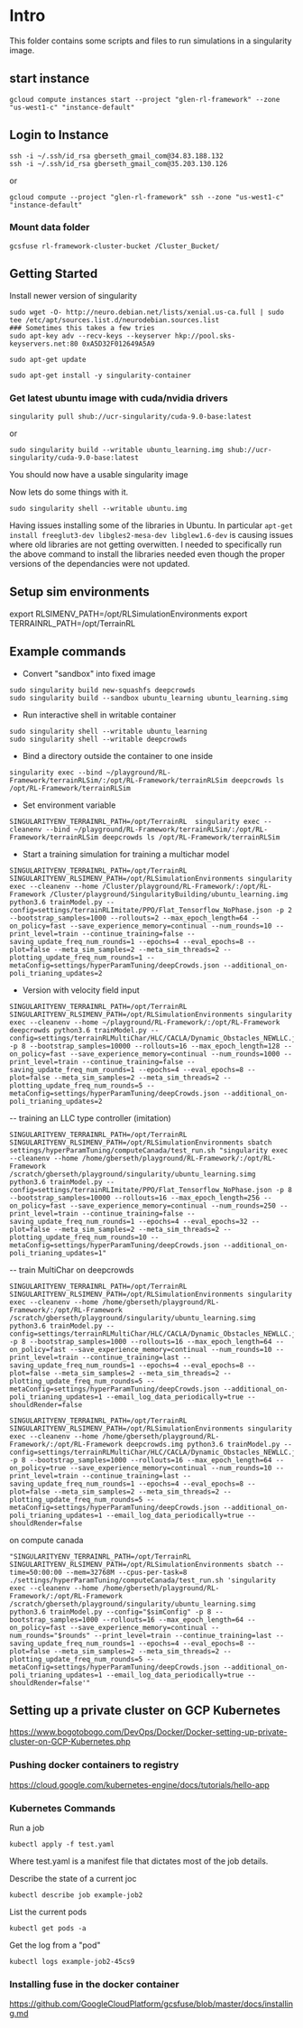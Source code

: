 
# Intro

This folder contains some scripts and files to run simulations in a singularity image.

## start instance

```
gcloud compute instances start --project "glen-rl-framework" --zone "us-west1-c" "instance-default"
```

## Login to Instance
```
ssh -i ~/.ssh/id_rsa gberseth_gmail_com@34.83.188.132
ssh -i ~/.ssh/id_rsa gberseth_gmail_com@35.203.130.126
```
or
```
gcloud compute --project "glen-rl-framework" ssh --zone "us-west1-c" "instance-default"
```

### Mount data folder
```
gcsfuse rl-framework-cluster-bucket /Cluster_Bucket/
```

## Getting Started


Install newer version of singularity
```
sudo wget -O- http://neuro.debian.net/lists/xenial.us-ca.full | sudo tee /etc/apt/sources.list.d/neurodebian.sources.list
### Sometimes this takes a few tries
sudo apt-key adv --recv-keys --keyserver hkp://pool.sks-keyservers.net:80 0xA5D32F012649A5A9

sudo apt-get update

sudo apt-get install -y singularity-container
```


### Get latest ubuntu image with cuda/nvidia drivers
```
singularity pull shub://ucr-singularity/cuda-9.0-base:latest
```
or
```
sudo singularity build --writable ubuntu_learning.img shub://ucr-singularity/cuda-9.0-base:latest
```

You should now have a usable singularity image

Now lets do some things with it.

```
sudo singularity shell --writable ubuntu.img
```

Having issues installing some of the libraries in Ubuntu. 
In particular ```apt-get install freeglut3-dev libgles2-mesa-dev libglew1.6-dev``` is causing issues where old libraries are not getting overwitten.
I needed to specifically run the above command to install the libraries needed even though the proper versions of the dependancies were not updated.
 
 
## Setup sim environments

export RLSIMENV_PATH=/opt/RLSimulationEnvironments
export TERRAINRL_PATH=/opt/TerrainRL

## Example commands

- Convert "sandbox" into fixed image
```
sudo singularity build new-squashfs deepcrowds
sudo singularity build --sandbox ubuntu_learning ubuntu_learning.simg
```

- Run interactive shell in writable container
```
sudo singularity shell --writable ubuntu_learning
sudo singularity shell --writable deepcrowds
```
- Bind a directory outside the container to one inside
```
singularity exec --bind ~/playground/RL-Framework/terrainRLSim/:/opt/RL-Framework/terrainRLSim deepcrowds ls /opt/RL-Framework/terrainRLSim
```
- Set environment variable
```
SINGULARITYENV_TERRAINRL_PATH=/opt/TerrainRL  singularity exec --cleanenv --bind ~/playground/RL-Framework/terrainRLSim/:/opt/RL-Framework/terrainRLSim deepcrowds ls /opt/RL-Framework/terrainRLSim
```

- Start a training simulation for training a multichar model
```
SINGULARITYENV_TERRAINRL_PATH=/opt/TerrainRL SINGULARITYENV_RLSIMENV_PATH=/opt/RLSimulationEnvironments singularity exec --cleanenv --home /Cluster/playground/RL-Framework/:/opt/RL-Framework /Cluster/playground/SingularityBuilding/ubuntu_learning.img python3.6 trainModel.py --config=settings/terrainRLImitate/PPO/Flat_Tensorflow_NoPhase.json -p 2 --bootstrap_samples=1000 --rollouts=2 --max_epoch_length=64 --on_policy=fast --save_experience_memory=continual --num_rounds=10 --print_level=train --continue_training=false --saving_update_freq_num_rounds=1 --epochs=4 --eval_epochs=8 --plot=false --meta_sim_samples=2 --meta_sim_threads=2 --plotting_update_freq_num_rounds=1 --metaConfig=settings/hyperParamTuning/deepCrowds.json --additional_on-poli_trianing_updates=2 
```

- Version with velocity field input
```
SINGULARITYENV_TERRAINRL_PATH=/opt/TerrainRL SINGULARITYENV_RLSIMENV_PATH=/opt/RLSimulationEnvironments singularity exec --cleanenv --home ~/playground/RL-Framework/:/opt/RL-Framework deepcrowds python3.6 trainModel.py --config=settings/terrainRLMultiChar/HLC/CACLA/Dynamic_Obstacles_NEWLLC.json -p 8 --bootstrap_samples=10000 --rollouts=16 --max_epoch_length=128 --on_policy=fast --save_experience_memory=continual --num_rounds=1000 --print_level=train --continue_training=false --saving_update_freq_num_rounds=1 --epochs=4 --eval_epochs=8 --plot=false --meta_sim_samples=2 --meta_sim_threads=2 --plotting_update_freq_num_rounds=5 --metaConfig=settings/hyperParamTuning/deepCrowds.json --additional_on-poli_trianing_updates=2
```
-- training an LLC type controller (imitation)

```
SINGULARITYENV_TERRAINRL_PATH=/opt/TerrainRL SINGULARITYENV_RLSIMENV_PATH=/opt/RLSimulationEnvironments sbatch settings/hyperParamTuning/computeCanada/test_run.sh "singularity exec --cleanenv --home /home/gberseth/playground/RL-Framework/:/opt/RL-Framework /scratch/gberseth/playground/singularity/ubuntu_learning.simg python3.6 trainModel.py --config=settings/terrainRLImitate/PPO/Flat_Tensorflow_NoPhase.json -p 8 --bootstrap_samples=10000 --rollouts=16 --max_epoch_length=256 --on_policy=fast --save_experience_memory=continual --num_rounds=250 --print_level=train --continue_training=false --saving_update_freq_num_rounds=1 --epochs=4 --eval_epochs=32 --plot=false --meta_sim_samples=2 --meta_sim_threads=2 --plotting_update_freq_num_rounds=10 --metaConfig=settings/hyperParamTuning/deepCrowds.json --additional_on-poli_trianing_updates=1"
```

-- train MultiChar on deepcrowds

```
SINGULARITYENV_TERRAINRL_PATH=/opt/TerrainRL SINGULARITYENV_RLSIMENV_PATH=/opt/RLSimulationEnvironments singularity exec --cleanenv --home /home/gberseth/playground/RL-Framework/:/opt/RL-Framework /scratch/gberseth/playground/singularity/ubuntu_learning.simg python3.6 trainModel.py --config=settings/terrainRLMultiChar/HLC/CACLA/Dynamic_Obstacles_NEWLLC.json -p 8 --bootstrap_samples=1000 --rollouts=16 --max_epoch_length=64 --on_policy=fast --save_experience_memory=continual --num_rounds=10 --print_level=train --continue_training=last --saving_update_freq_num_rounds=1 --epochs=4 --eval_epochs=8 --plot=false --meta_sim_samples=2 --meta_sim_threads=2 --plotting_update_freq_num_rounds=5 --metaConfig=settings/hyperParamTuning/deepCrowds.json --additional_on-poli_trianing_updates=1 --email_log_data_periodically=true --shouldRender=false

SINGULARITYENV_TERRAINRL_PATH=/opt/TerrainRL SINGULARITYENV_RLSIMENV_PATH=/opt/RLSimulationEnvironments singularity exec --cleanenv --home /home/gberseth/playground/RL-Framework/:/opt/RL-Framework deepcrowds.img python3.6 trainModel.py --config=settings/terrainRLMultiChar/HLC/CACLA/Dynamic_Obstacles_NEWLLC.json -p 8 --bootstrap_samples=1000 --rollouts=16 --max_epoch_length=64 --on_policy=true --save_experience_memory=continual --num_rounds=10 --print_level=train --continue_training=last --saving_update_freq_num_rounds=1 --epochs=4 --eval_epochs=8 --plot=false --meta_sim_samples=2 --meta_sim_threads=2 --plotting_update_freq_num_rounds=5 --metaConfig=settings/hyperParamTuning/deepCrowds.json --additional_on-poli_trianing_updates=1 --email_log_data_periodically=true --shouldRender=false
```
on compute canada
```
"SINGULARITYENV_TERRAINRL_PATH=/opt/TerrainRL SINGULARITYENV_RLSIMENV_PATH=/opt/RLSimulationEnvironments sbatch --time=50:00:00 --mem=32768M --cpus-per-task=8 ./settings/hyperParamTuning/computeCanada/test_run.sh 'singularity exec --cleanenv --home /home/gberseth/playground/RL-Framework/:/opt/RL-Framework /scratch/gberseth/playground/singularity/ubuntu_learning.simg python3.6 trainModel.py --config="$simConfig" -p 8 --bootstrap_samples=1000 --rollouts=16 --max_epoch_length=64 --on_policy=fast --save_experience_memory=continual --num_rounds="$rounds" --print_level=train --continue_training=last --saving_update_freq_num_rounds=1 --epochs=4 --eval_epochs=8 --plot=false --meta_sim_samples=2 --meta_sim_threads=2 --plotting_update_freq_num_rounds=5 --metaConfig=settings/hyperParamTuning/deepCrowds.json --additional_on-poli_trianing_updates=1 --email_log_data_periodically=true --shouldRender=false'"
```


## Setting up a private cluster on GCP Kubernetes

https://www.bogotobogo.com/DevOps/Docker/Docker-setting-up-private-cluster-on-GCP-Kubernetes.php


### Pushing docker containers to registry

https://cloud.google.com/kubernetes-engine/docs/tutorials/hello-app


### Kubernetes Commands

Run a job
```
kubectl apply -f test.yaml
```
Where test.yaml is a manifest file that dictates most of the job details.

Describe the state of a current joc
```
kubectl describe job example-job2
```

List the current pods
```
kubectl get pods -a
```

Get the log from a "pod"
```
kubectl logs example-job2-45cs9
```

### Installing fuse in the docker container

https://github.com/GoogleCloudPlatform/gcsfuse/blob/master/docs/installing.md


